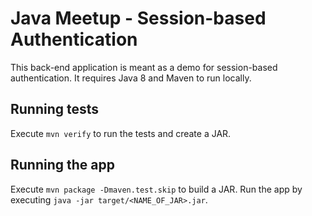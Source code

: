 # Java Meetup - Session-based Authentication

This back-end application is meant as a demo for session-based authentication.
It requires Java 8 and Maven to run locally.

## Running tests

Execute `mvn verify` to run the tests and create a JAR.

## Running the app

Execute `mvn package -Dmaven.test.skip` to build a JAR.
Run the app by executing `java -jar target/<NAME_OF_JAR>.jar`.
